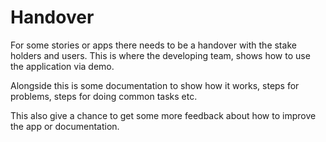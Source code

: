 # Handover

For some stories or apps there needs to be a handover with the stake holders and users. This is where the developing team, shows how to use the application via demo.

Alongside this is some documentation to show how it works, steps for problems, steps for doing common tasks etc.

This also give a chance to get some more feedback about how to improve the app or documentation.
